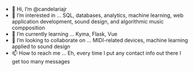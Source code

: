 - 👋 Hi, I’m @candelariajr
- 👀 I’m interested in ...
  SQL, databases, analytics, machine learning, web application development, sound design, and algorithmic music compposition
- 🌱 I’m currently learning ...
  Kyma, Flask, Vue
- 💞️ I’m looking to collaborate on ...
  MIDI-related devices, machine learning applied to sound design
- 📫 How to reach me ...
  Eh, every time I put any contact info out there I get too many messages

<!---
candelariajr/candelariajr is a ✨ special ✨ repository because its `README.md` (this file) appears on your GitHub profile.
You can click the Preview link to take a look at your changes.
--->
